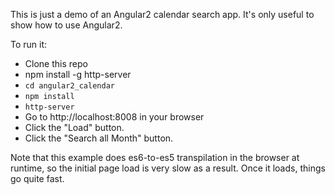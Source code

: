 This is just a demo of an Angular2 calendar search app. It's only useful to show how to use Angular2.

To run it:

 - Clone this repo
 - npm install -g http-server
 - `cd angular2_calendar`
 - `npm install`
 - `http-server`
 - Go to http://localhost:8008 in your browser
 - Click the "Load" button.
 - Click the "Search all Month" button.

Note that this example does es6-to-es5 transpilation in the browser at runtime, so the initial page load is very slow as a result. Once it loads, things go quite fast.
